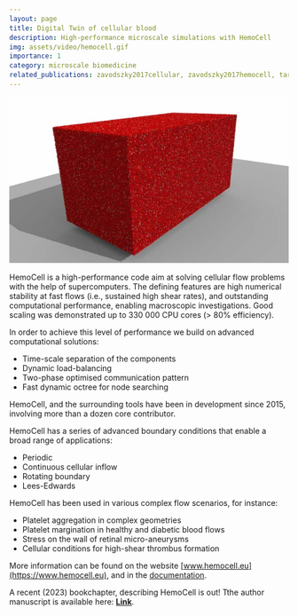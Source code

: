 ```yaml
---
layout: page
title: Digital Twin of cellular blood
description: High-performance microscale simulations with HemoCell
img: assets/video/hemocell.gif
importance: 1
category: microscale biomedicine
related_publications: zavodszky2017cellular, zavodszky2017hemocell, tarksalooyeh2018inflow, de2018numerical, czaja2018cell, zavodszky2019red, tarksalooyeh2019optimizing, van2019identifying, czaja2020influence 
---
```


![HemoCell - 2 mm3 of blood on a cellular level.](/assets/img/projects/hemocell.jpg)

HemoCell is a high-performance code aim at solving cellular flow problems with the help of supercomputers.
The defining features are high numerical stability at fast flows (i.e., sustained high shear rates), and outstanding computational performance, enabling macroscopic investigations. Good scaling was demonstrated up to 330 000 CPU cores (> 80% efficiency).

In order to achieve this level of performance we build on advanced computational solutions:
* Time-scale separation of the components
* Dynamic load-balancing
* Two-phase optimised communication pattern
* Fast dynamic octree for node searching

HemoCell, and the surrounding tools have been in development since 2015, involving more than a dozen core contributor.

HemoCell has a series of advanced boundary conditions that enable a broad range of applications:
* Periodic
* Continuous cellular inflow
* Rotating boundary
* Lees-Edwards

HemoCell has been used in various complex flow scenarios, for instance:
* Platelet aggregation in complex geometries
* Platelet margination in healthy and diabetic blood flows
* Stress on the wall of retinal micro-aneurysms
* Cellular conditions for high-shear thrombus formation

More information can be found on the website [www.hemocell.eu](https://www.hemocell.eu),
and in the [documentation](https://www.hemocell.eu/user_guide/index.html).

A recent (2023) bookchapter, describing HemoCell is out! Tthe author manuscript is available here: [**Link**](https://arxiv.org/abs/2305.02752).
